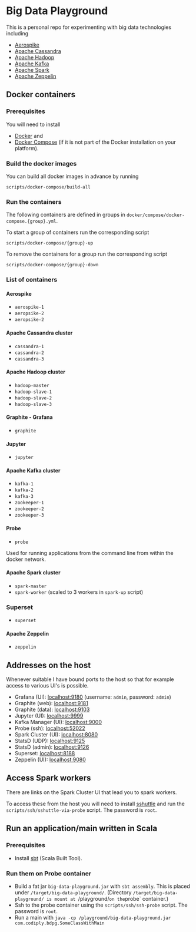 # Big Data Playground

This is a personal repo for experimenting with big data technologies including

- [Aerospike](https://www.aerospike.com/)
- [Apache Cassandra](http://cassandra.apache.org/)
- [Apache Hadoop](http://hadoop.apache.org/)
- [Apache Kafka](http://kafka.apache.org/)
- [Apache Spark](http://spark.apache.org/)
- [Apache Zeppelin](http://zeppelin.apache.org/)

## Docker containers

### Prerequisites

You will need to install

- [Docker](https://www.docker.com/) and
- [Docker Compose](https://docs.docker.com/compose/) (if it is not part of the Docker installation on your platform).

### Build the docker images

You can build all docker images in advance by running

    scripts/docker-compose/build-all

### Run the containers

The following containers are defined in groups in `docker/compose/docker-compose.{group}.yml`.

To start a group of containers run the corresponding script

    scripts/docker-compose/{group}-up

To remove the containers for a group run the corresponding script

    scripts/docker-compose/{group}-down

### List of containers

#### Aerospike

- `aerospike-1`
- `aeropsike-2`
- `aeropsike-2`

#### Apache Cassandra cluster

- `cassandra-1`
- `cassandra-2`
- `cassandra-3`

#### Apache Hadoop cluster

- `hadoop-master`
- `hadoop-slave-1`
- `hadoop-slave-2`
- `hadoop-slave-3`

#### Graphite - Grafana

- `graphite`

#### Jupyter

- `jupyter`

#### Apache Kafka cluster

- `kafka-1`
- `kafka-2`
- `kafka-3`
- `zookeeper-1`
- `zookeeper-2`
- `zookeeper-3`

#### Probe

- `probe`

Used for running applications from the command line from within the docker network.

#### Apache Spark cluster

- `spark-master`
- `spark-worker` (scaled to 3 workers in `spark-up` script)

### Superset

- `superset`

#### Apache Zeppelin

- `zeppelin`

## Addresses on the host

Whenever suitable I have bound ports to the host so that for example access to various UI's is possible.

- Grafana (UI): [localhost:9180](http://localhost:9180) (username: `admin`, password: `admin`)
- Graphite (web): [localhost:9181](http://localhost:9181)
- Graphite (data): [localhost:9103](http://localhost:9103)
- Jupyter (UI): [localhost:9999](http://localhost:9999)
- Kafka Manager (UI): [localhost:9000](http://localhost:9000)
- Probe (ssh): [localhost:52022](http://localhost:9000)
- Spark Cluster (UI): [localhost:8080](http://localhost:8080)
- StatsD (UDP): [localhost:9125](http://localhost:9125)
- StatsD (admin): [localhost:9126](http://localhost:9126)
- Superset: [localhost:8188](http://localhost:8188)
- Zeppelin (UI): [localhost:9080](http://localhost:9080)

## Access Spark workers

There are links on the Spark Cluster UI that lead you to spark workers.

To access these from the host you will need to install [sshuttle](https://github.com/sshuttle/sshuttle) and run the `scripts/ssh/sshuttle-via-probe` script. The password is `root`.

## Run an application/main written in Scala

### Prerequisites

- Install [sbt](http://www.scala-sbt.org/) (Scala Built Tool).

### Run them on Probe container

- Build a fat jar `big-data-playground.jar` with `sbt assembly`. This is placed under `/target/big-data-playground/`. (Directory `/target/big-data-playground/ is mount at `/playground/` on the `probe` container.)
- Ssh to the probe container using the `scripts/ssh/ssh-probe` script. The password is `root`.
- Run a main with `java -cp /playground/big-data-playground.jar com.codiply.bdpg.SomeClassWithMain`
